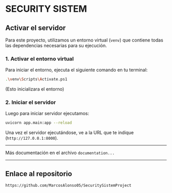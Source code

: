 # SECURITY SISTEM

##  Activar el servidor

Para este proyecto, utilizamos un entorno virtual (`venv`) que contiene todas las dependencias necesarias para su ejecución.

### 1. Activar el entorno virtual

Para iniciar el entorno, ejecuta el siguiente comando en tu terminal:

```bash
.\venv\Scripts\Activate.ps1 
```
(Esto inicializara el entorno)

### 2. Iniciar el servidor

Luego para iniciar servidor ejecutamos:

```bash
uvicorn app.main:app --reload
```

Una vez el servidor ejecutándose, ve a la URL que te indique (`http://127.0.0.1:8000`).

---

Más documentación en el archivo `documentation...`

---

## Enlace al repositorio

```
https://github.com/MarcosAlonso05/SecuritySistemProject
```
